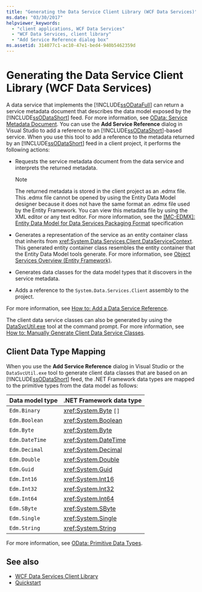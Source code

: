 ```yaml
---
title: "Generating the Data Service Client Library (WCF Data Services)"
ms.date: "03/30/2017"
helpviewer_keywords: 
  - "client applications, WCF Data Services"
  - "WCF Data Services, client library"
  - "Add Service Reference dialog box"
ms.assetid: 314077c1-ac10-47e1-bed4-940b5462359d
---
```

# Generating the Data Service Client Library (WCF Data Services)
A data service that implements the [!INCLUDE[ssODataFull](../../../../includes/ssodatafull-md.md)] can return a service metadata document that describes the data model exposed by the [!INCLUDE[ssODataShort](../../../../includes/ssodatashort-md.md)] feed. For more information, see [OData: Service Metadata Document](https://go.microsoft.com/fwlink/?LinkId=186070). You can use the **Add Service Reference** dialog in Visual Studio to add a reference to an [!INCLUDE[ssODataShort](../../../../includes/ssodatashort-md.md)]-based service. When you use this tool to add a reference to the metadata returned by an [!INCLUDE[ssODataShort](../../../../includes/ssodatashort-md.md)] feed in a client project, it performs the following actions:  
  
-   Requests the service metadata document from the data service and interprets the returned metadata.  
  
    > [!NOTE]
    >  The returned metadata is stored in the client project as an .edmx file. This .edmx file cannot be opened by using the Entity Data Model designer because it does not have the same format an .edmx file used by the Entity Framework. You can view this metadata file by using the XML editor or any text editor. For more information, see the [\[MC-EDMX\]: Entity Data Model for Data Services Packaging Format](https://go.microsoft.com/fwlink/?LinkID=178833) specification  
  
-   Generates a representation of the service as an entity container class that inherits from <xref:System.Data.Services.Client.DataServiceContext>. This generated entity container class resembles the entity container that the Entity Data Model tools generate. For more information, see [Object Services Overview (Entity Framework)](https://docs.microsoft.com/previous-versions/bb386871(v=vs.100)).  
  
-   Generates data classes for the data model types that it discovers in the service metadata.  
  
-   Adds a reference to the `System.Data.Services.Client` assembly to the project.  
  
 For more information, see [How to: Add a Data Service Reference](../../../../docs/framework/data/wcf/how-to-add-a-data-service-reference-wcf-data-services.md).  
  
 The client data service classes can also be generated by using the [DataSvcUtil.exe](../../../../docs/framework/data/wcf/wcf-data-service-client-utility-datasvcutil-exe.md) tool at the command prompt. For more information, see [How to: Manually Generate Client Data Service Classes](../../../../docs/framework/data/wcf/how-to-manually-generate-client-data-service-classes-wcf-data-services.md).  
  
## Client Data Type Mapping  
 When you use the **Add Service Reference** dialog in Visual Studio or the `DataSvcUtil.exe` tool to generate client data classes that are based on an [!INCLUDE[ssODataShort](../../../../includes/ssodatashort-md.md)] feed, the .NET Framework data types are mapped to the primitive types from the data model as follows:  
  
|Data model type|.NET Framework data type|  
|---------------------|------------------------------|  
|`Edm.Binary`|<xref:System.Byte> `[]`|  
|`Edm.Boolean`|<xref:System.Boolean>|  
|`Edm.Byte`|<xref:System.Byte>|  
|`Edm.DateTime`|<xref:System.DateTime>|  
|`Edm.Decimal`|<xref:System.Decimal>|  
|`Edm.Double`|<xref:System.Double>|  
|`Edm.Guid`|<xref:System.Guid>|  
|`Edm.Int16`|<xref:System.Int16>|  
|`Edm.Int32`|<xref:System.Int32>|  
|`Edm.Int64`|<xref:System.Int64>|  
|`Edm.SByte`|<xref:System.SByte>|  
|`Edm.Single`|<xref:System.Single>|  
|`Edm.String`|<xref:System.String>|  
  
 For more information, see [OData: Primitive Data Types](https://go.microsoft.com/fwlink/?LinkId=186072).  
  
## See also
- [WCF Data Services Client Library](../../../../docs/framework/data/wcf/wcf-data-services-client-library.md)
- [Quickstart](../../../../docs/framework/data/wcf/quickstart-wcf-data-services.md)
